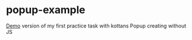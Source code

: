 # popup-example
[Demo](https://mimoauto.github.io/popup-example/) version of my first practice task with kottans
Popup creating without JS
